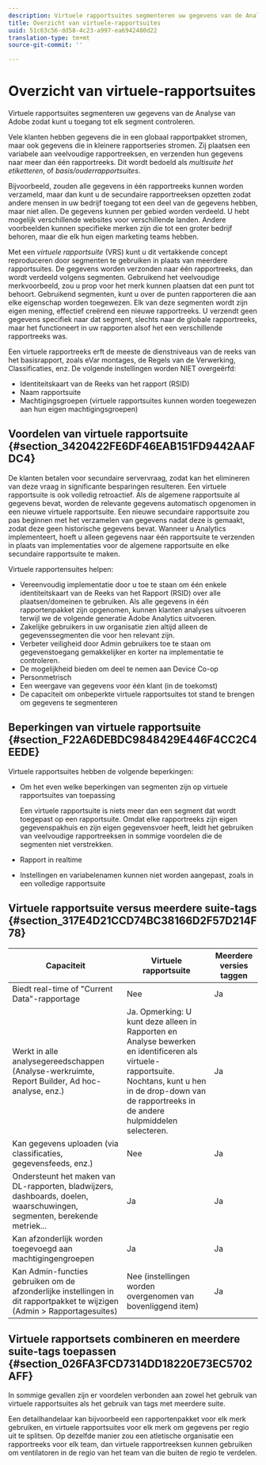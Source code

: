 ```yaml
---
description: Virtuele rapportsuites segmenteren uw gegevens van de Analyse van Adobe zodat kunt u toegang tot elk segment controleren.
title: Overzicht van virtuele-rapportsuites
uuid: 51c63c56-dd58-4c23-a997-ea6942480d22
translation-type: tm+mt
source-git-commit: ''

---
```



# Overzicht van virtuele-rapportsuites

Virtuele rapportsuites segmenteren uw gegevens van de Analyse van Adobe zodat kunt u toegang tot elk segment controleren.

Vele klanten hebben gegevens die in een globaal rapportpakket stromen, maar ook gegevens die in kleinere rapportseries stromen. Zij plaatsen een variabele aan veelvoudige rapportreeksen, en verzenden hun gegevens naar meer dan één rapportreeks. Dit wordt bedoeld als *multisuite het etiketteren*, of *basis/ouderrapportsuites*.

Bijvoorbeeld, zouden alle gegevens in één rapportreeks kunnen worden verzameld, maar dan kunt u de secundaire rapportreeksen opzetten zodat andere mensen in uw bedrijf toegang tot een deel van de gegevens hebben, maar niet allen. De gegevens kunnen per gebied worden verdeeld. U hebt mogelijk verschillende websites voor verschillende landen. Andere voorbeelden kunnen specifieke merken zijn die tot een groter bedrijf behoren, maar die elk hun eigen marketing teams hebben.

Met een *virtuele rapportsuite* (VRS) kunt u dit vertakkende concept reproduceren door segmenten te gebruiken in plaats van meerdere rapportsuites. De gegevens worden verzonden naar één rapportreeks, dan wordt verdeeld volgens segmenten. Gebruikend het veelvoudige merkvoorbeeld, zou u prop voor het merk kunnen plaatsen dat een punt tot behoort. Gebruikend segmenten, kunt u over de punten rapporteren die aan elke eigenschap worden toegewezen. Elk van deze segmenten wordt zijn eigen mening, effectief creërend een nieuwe rapportreeks. U verzendt geen gegevens specifiek naar dat segment, slechts naar de globale rapportreeks, maar het functioneert in uw rapporten alsof het een verschillende rapportreeks was.

Een virtuele rapportreeks erft de meeste de dienstniveaus van de reeks van het basisrapport, zoals eVar montages, de Regels van de Verwerking, Classificaties, enz. De volgende instellingen worden NIET overgeërfd:

* Identiteitskaart van de Reeks van het rapport (RSID)
* Naam rapportsuite
* Machtigingsgroepen (virtuele rapportsuites kunnen worden toegewezen aan hun eigen machtigingsgroepen)

## Voordelen van virtuele rapportsuite {#section_3420422FE6DF46EAB151FD9442AAFDC4}

De klanten betalen voor secundaire servervraag, zodat kan het elimineren van deze vraag in significante besparingen resulteren. Een virtuele rapportsuite is ook volledig retroactief. Als de algemene rapportsuite al gegevens bevat, worden de relevante gegevens automatisch opgenomen in een nieuwe virtuele rapportsuite. Een nieuwe secundaire rapportsuite zou pas beginnen met het verzamelen van gegevens nadat deze is gemaakt, zodat deze geen historische gegevens bevat. Wanneer u Analytics implementeert, hoeft u alleen gegevens naar één rapportsuite te verzenden in plaats van implementaties voor de algemene rapportsuite en elke secundaire rapportsuite te maken.

Virtuele rapportensuites helpen:

* Vereenvoudig implementatie door u toe te staan om één enkele identiteitskaart van de Reeks van het Rapport (RSID) over alle plaatsen/domeinen te gebruiken. Als alle gegevens in één rapportenpakket zijn opgenomen, kunnen klanten analyses uitvoeren terwijl we de volgende generatie Adobe Analytics uitvoeren.
* Zakelijke gebruikers in uw organisatie zien altijd alleen de gegevenssegmenten die voor hen relevant zijn.
* Verbeter veiligheid door Admin gebruikers toe te staan om gegevenstoegang gemakkelijker en korter na implementatie te controleren.
* De mogelijkheid bieden om deel te nemen aan Device Co-op
* Personmetrisch
* Een weergave van gegevens voor één klant (in de toekomst)
* De capaciteit om onbeperkte virtuele rapportsuites tot stand te brengen om gegevens te segmenteren

## Beperkingen van virtuele rapportsuite {#section_F22A6DEBDC9848429E446F4CC2C4EEDE}

Virtuele rapportsuites hebben de volgende beperkingen:

* Om het even welke beperkingen van segmenten zijn op virtuele rapportsuites van toepassing

   Een virtuele rapportsuite is niets meer dan een segment dat wordt toegepast op een rapportsuite. Omdat elke rapportreeks zijn eigen gegevenspakhuis en zijn eigen gegevensvoer heeft, leidt het gebruiken van veelvoudige rapportreeksen in sommige voordelen die de segmenten niet verstrekken.
* Rapport in realtime
* Instellingen en variabelenamen kunnen niet worden aangepast, zoals in een volledige rapportsuite

## Virtuele rapportsuite versus meerdere suite-tags {#section_317E4D21CCD74BC38166D2F57D214F78}

| Capaciteit | Virtuele rapportsuite | Meerdere versies taggen |
|--- |--- |--- |
| Biedt real-time of &quot;Current Data&quot;-rapportage | Nee | Ja |
| Werkt in alle analysegereedschappen (Analyse-werkruimte, Report Builder, Ad hoc-analyse, enz.) | Ja.   Opmerking:  U kunt deze alleen in Rapporten en Analyse bewerken en identificeren als virtuele-rapportsuite. Nochtans, kunt u hen in de drop-down van de rapportreeks in de andere hulpmiddelen selecteren. | Ja |
| Kan gegevens uploaden (via classificaties, gegevensfeeds, enz.) | Nee | Ja |
| Ondersteunt het maken van DL-rapporten, bladwijzers, dashboards, doelen, waarschuwingen, segmenten, berekende metriek... | Ja | Ja |
| Kan afzonderlijk worden toegevoegd aan machtigingengroepen | Ja | Ja |
| Kan Admin-functies gebruiken om de afzonderlijke instellingen in dit rapportpakket te wijzigen (Admin > Rapportagesuites) | Nee (instellingen worden overgenomen van bovenliggend item) | Ja |

## Virtuele rapportsets combineren en meerdere suite-tags toepassen {#section_026FA3FCD7314DD18220E73EC5702AFF}

In sommige gevallen zijn er voordelen verbonden aan zowel het gebruik van virtuele rapportsuites als het gebruik van tags met meerdere suite.

Een detailhandelaar kan bijvoorbeeld een rapportenpakket voor elk merk gebruiken, en virtuele rapportsuites voor elk merk om gegevens per regio uit te splitsen. Op dezelfde manier zou een atletische organisatie een rapportreeks voor elk team, dan virtuele rapportreeksen kunnen gebruiken om ventilatoren in de regio van het team van die buiten de regio te verdelen.
